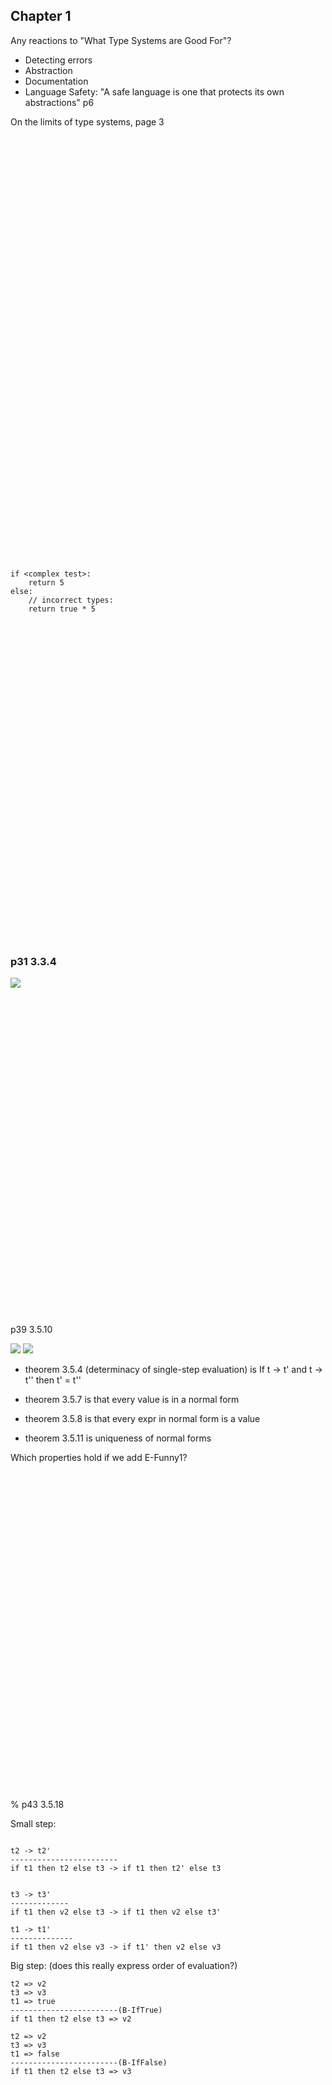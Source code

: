 
## Chapter 1

 Any reactions to "What Type Systems are Good For"?
- Detecting errors
- Abstraction
- Documentation
- Language Safety: "A safe language is one that protects its own abstractions" p6

On the limits of type systems, page 3
<!-- ![](./limits.png) -->



<br> <br> <br> <br> <br> <br> <br> <br> <br> <br>
<br> <br> <br> <br> <br> <br> <br> <br> <br> <br>
<br> <br> <br> <br> <br> <br> <br> <br> <br> <br>
<br> <br> <br> <br> <br> <br> <br> <br> <br> <br>




























```
if <complex test>:
    return 5
else:
    // incorrect types:
    return true * 5
```

<br> <br> <br> <br> <br> <br> <br> <br> <br> <br>
<br> <br> <br> <br> <br> <br> <br> <br> <br> <br>
<br> <br> <br> <br> <br> <br> <br> <br> <br> <br>



### p31 3.3.4
![](./induction-question.png)

<!-- ![](./induction.png) -->


<br> <br> <br> <br> <br> <br> <br> <br> <br> <br> <br> <br> <br> <br> <br> <br> <br> <br> <br> <br> <br> <br> <br> <br> <br> <br> <br> <br> <br> <br>



p39
3.5.10

![](./bools-rules.png)
![](./3-5-10.png)

- theorem 3.5.4 (determinacy of single-step evaluation) is
    If t -> t' and t -> t'' then t' = t''
- theorem 3.5.7 is that every value is in a normal form

- theorem 3.5.8 is that every expr in normal form is a value
- theorem 3.5.11 is uniqueness of normal forms

Which properties hold if we add E-Funny1?


<br> <br> <br> <br> <br> <br> <br> <br> <br> <br> <br> <br> <br> <br> <br> <br> <br> <br> <br> <br> <br> <br> <br> <br> <br> <br> <br> <br> <br> <br>

%
p43
3.5.18

Small step:

```

t2 -> t2'
------------------------
if t1 then t2 else t3 -> if t1 then t2' else t3


t3 -> t3'
-------------
if t1 then v2 else t3 -> if t1 then v2 else t3'

t1 -> t1'
--------------
if t1 then v2 else v3 -> if t1' then v2 else v3

```

Big step:
(does this really express order of evaluation?)

```
t2 => v2
t3 => v3
t1 => true
------------------------(B-IfTrue)
if t1 then t2 else t3 => v2

t2 => v2
t3 => v3
t1 => false
------------------------(B-IfFalse)
if t1 then t2 else t3 => v3
```

<br> <br> <br> <br> <br> <br> <br> <br> <br> <br> <br> <br> <br> <br> <br> <br> <br> <br> <br> <br> <br> <br> <br> <br> <br> <br> <br> <br> <br> <br>
<br> <br> <br> <br> <br> <br> <br> <br> <br> <br> <br> <br> <br> <br> <br> <br> <br> <br> <br> <br> <br> <br> <br> <br> <br> <br> <br> <br> <br> <br>
<br> <br> <br> <br> <br> <br> <br> <br> <br> <br> <br> <br> <br> <br> <br> <br> <br> <br> <br> <br> <br> <br> <br> <br> <br> <br> <br> <br> <br> <br>
<br> <br> <br> <br> <br> <br> <br> <br> <br> <br> <br> <br> <br> <br> <br> <br> <br> <br> <br> <br> <br> <br> <br> <br> <br> <br> <br> <br> <br> <br>

p42
2 3* exercises